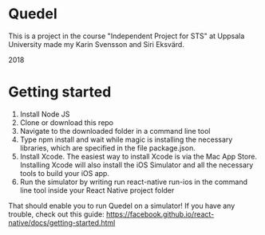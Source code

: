 # Quedel
This is a project in the course "Independent Project for STS" at Uppsala University made my Karin Svensson and Siri Eksvärd.

2018

# Getting started

1. Install Node JS
2. Clone or download this repo
3. Navigate to the downloaded folder in a command line tool
4. Type npm install and wait while magic is installing the necessary libraries, which are specified in the file package.json.
5. Install Xcode. The easiest way to install Xcode is via the Mac App Store. Installing Xcode will also install the iOS Simulator and all the necessary tools to build your iOS app.
6. Run the simulator by writing run react-native run-ios in the command line tool inside your React Native project folder

That should enable you to run Quedel on a simulator! If you have any trouble, check out this guide: https://facebook.github.io/react-native/docs/getting-started.html
